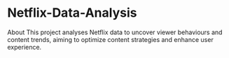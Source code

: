 # Netflix-Data-Analysis
About This project analyses Netflix data to uncover viewer behaviours and content trends, aiming to optimize content strategies and enhance user experience.
